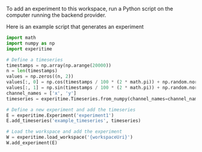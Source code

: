 To add an experiment to this workspace, run a Python script on the computer running the backend provider.

Here is an example script that generates an experiment

```python
import math
import numpy as np
import experitime

# Define a timeseries
timestamps = np.array(np.arange(20000))
n = len(timestamps)
values = np.zeros((n, 2))
values[:, 0] = np.cos(timestamps / 100 * (2 * math.pi)) + np.random.normal(0, 1, timestamps.shape) * 0.2
values[:, 1] = np.sin(timestamps / 100 * (2 * math.pi)) + np.random.normal(0, 1, timestamps.shape) * 0.2
channel_names = ['x', 'y']
timeseries = experitime.Timeseries.from_numpy(channel_names=channel_names, timestamps=timestamps, values=values, type='continuous')

# Define a new experiment and add the timeseries
E = experitime.Experiment('experiment1')
E.add_timeseries('example_timeseries', timeseries)

# Load the workspace and add the experiment
W = experitime.load_workspace('{workspaceUri}')
W.add_experiment(E)
```
